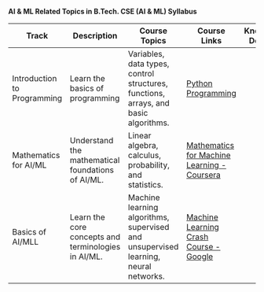 <b>AI & ML Related Topics in B.Tech. CSE (AI & ML) Syllabus </b>


| Track      | Description | Course Topics | Course Links   | Knowledge Domains | DataSets
| ----------- | ----------- | -------- |------|-----| ---- |
| Introduction to Programming   | Learn the basics of programming      |   Variables, data types, control structures, functions, arrays, and basic algorithms.|    [Python Programming](https://www.youtube.com/watch?v=t2_Q2BRzeEE&list=PLGjplNEQ1it8-0CmoljS5yeV-GlKSUEt0)      |
| Mathematics for AI/ML   | Understand the mathematical foundations of AI/ML.      |   Linear algebra, calculus, probability, and statistics.|    [Mathematics for Machine Learning - Coursera](https://www.coursera.org/specializations/mathematics-for-machine-learning-and-data-science)      |
| Basics of AI/MLL   | Learn the core concepts and terminologies in AI/ML.      |   Machine learning algorithms, supervised and unsupervised learning, neural networks.|    [Machine Learning Crash Course - Google](https://developers.google.com/machine-learning/crash-course)      |



